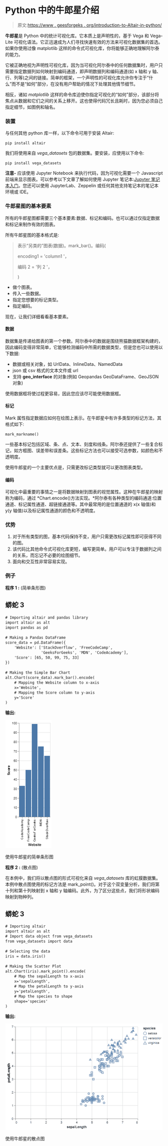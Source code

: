 # Python 中的牛郎星介绍

> 原文:[https://www . geesforgeks . org/introduction-to-Altair-in-python/](https://www.geeksforgeeks.org/introduction-to-altair-in-python/)

**牛郎星**是 Python 中的统计可视化库。它本质上是声明性的，基于 Vega 和 Vega-Lite 可视化语法。它正迅速成为人们寻找快速有效的方法来可视化数据集的首选。如果你使用过像 matplotlib 这样的命令式可视化库，你将能够正确地理解阿尔泰的能力。

它被正确地视为声明性可视化库，因为当可视化阿尔泰中的任何数据集时，用户只需要指定数据列如何映射到编码通道，即声明数据列和编码通道(如 x 轴和 y 轴、行、列等)之间的链接。简单的框架，一个声明性的可视化库允许你专注于“什么”而不是“如何”部分，在没有用户帮助的情况下处理其他情节细节。

相反，诸如 *matplotlib* 这样的命令库迫使你指定可视化的“如何”部分，该部分将焦点从数据和它们之间的关系上移开。这也使得代码冗长且耗时，因为您必须自己指定细节，如图例和轴名。

### 装置

与任何其他 python 库一样，以下命令可用于安装 Altair:

```
pip install altair

```

我们将使用来自 *vega_datasets* 包的数据集。要安装，应使用以下命令:

```
pip install vega_datasets

```

**注意-** 应该使用 Jupyter Notebook 来执行代码，因为可视化需要一个 Javascript 前端来显示图表。可以参考以下文章了解如何使用 Jupyter 笔记本:[Jupyter 笔记本入门](https://www.geeksforgeeks.org/getting-started-with-jupyter-notebook-python/)。您还可以使用 JupyterLab、Zeppelin 或任何其他支持笔记本的笔记本环境或 IDE。

### 牛郎星图的基本要素

所有的牛郎星图都需要三个基本要素:数据、标记和编码。也可以通过仅指定数据和标记来制作有效的图表。

所有牛郎星图的基本格式是:

> 表示“另类的”图表(数据)。mark_bar()。编码(
> 
> encoding1 = 'column1 '，
> 
> 编码 2 = '列 2 '，
> 
> )

*   做个图表。
*   传入一些数据。
*   指定您想要的标记类型。
*   指定编码。

现在，让我们详细看看基本要素。

#### 数据

数据集是传递给图表的第一个参数。阿尔泰中的数据是围绕熊猫数据框架构建的，因此编码变得非常简单，它能够检测编码中所需的数据类型，但是您也可以使用以下数据:

*   数据或相关对象，如 UrlData、InlineData、NamedData
*   json 或 csv 格式的文本文件或 url
*   支持 __geo_interface__ 的对象(例如 Geopandas GeoDataFrame、GeoJSON 对象)

使用数据框将使过程更容易，因此您应该尽可能使用数据框。

#### 标记

Mark 属性指定数据应如何在绘图上表示。在牛郎星中有许多类型的标记方法，其格式如下:

```
mark_markname()

```

一些基本标记包括区域、条、点、文本、刻度和线条。阿尔泰还提供了一些复合标记，如方框图、误差带和误差条。这些标记方法也可以接受可选参数，如颜色和不透明度。

使用牛郎星的一个主要优点是，只需更改标记类型就可以更改图表类型。

#### 编码

可视化中最重要的事情之一是将数据映射到图表的视觉属性。这种在牛郎星的映射称为编码，通过 *Chart.encode()方法实现。*阿尔泰有各种类型的编码通道:位置通道、标记属性通道、超链接通道等。其中最常用的是位置通道的 x(x 轴值)和 y(y 轴值)以及标记属性通道的颜色和不透明度。

### 优势

1.  对于所有类型的图，基本代码保持不变，用户只需更改标记属性即可获得不同的图。
2.  该代码比其他命令式可视化库更短，编写更简单。用户可以专注于数据列之间的关系，而忘记不必要的绘图细节。
3.  面向和交互性非常容易实现。

### 例子

**程序 1 :** (简单条形图)

## 蟒蛇 3

```
# Importing altair and pandas library
import altair as alt
import pandas as pd

# Making a Pandas DataFrame
score_data = pd.DataFrame({
    'Website': ['StackOverflow', 'FreeCodeCamp',
                'GeeksForGeeks', 'MDN', 'CodeAcademy'],
    'Score': [65, 50, 99, 75, 33]
})

# Making the Simple Bar Chart
alt.Chart(score_data).mark_bar().encode(
    # Mapping the Website column to x-axis
    x='Website',
    # Mapping the Score column to y-axis
    y='Score'
)
```

**输出:**

![](img/5b6306031b6b865171eba94ab29ada8a.png)

使用牛郎星的简单条形图

**程序 2 :** (散点图)

在本例中，我们将以散点图的形式可视化来自 *vega_datasets* 库的虹膜数据集。本例中散点图使用的标记方法是 mark_point()。对于这个双变量分析，我们将第十列和第十列映射到 x 轴和 y 轴编码。此外，为了区分这些点，我们将形状编码映射到物种列。

## 蟒蛇 3

```
# Importing altair
import altair as alt
# Import data object from vega_datasets
from vega_datasets import data

# Selecting the data
iris = data.iris()

# Making the Scatter Plot
alt.Chart(iris).mark_point().encode(
    # Map the sepalLength to x-axis
    x='sepalLength',
    # Map the petalLength to y-axis
    y='petalLength',
    # Map the species to shape
    shape='species'
)
```

**输出:**

![](img/362881d5c80b4f52e3b9ae651d002d7f.png)

使用牛郎星的散点图